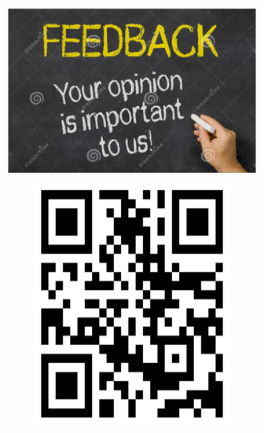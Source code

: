 <img src="img7.png"></img>
<div align="center">
<img src="img6.png"  width="400" 
     height="500"></img>
</div>
